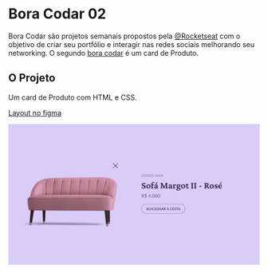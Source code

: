 # Bora Codar 02

Bora Codar são projetos semanais propostos pela [@Rocketseat](https://www.rocketseat.com.br/) com o objetivo de criar seu portfólio e interagir nas redes sociais melhorando seu networking.
O segundo [bora codar](https://boracodar.dev/#) é um card de Produto.

## O Projeto

Um card de Produto com HTML e CSS.

[Layout no figma](https://www.figma.com/file/5EVESrC2dRewkW6kSHZrhb/%23boraCodar---Desafio-2-(Copy)?node-id=0%3A1&t=PAY5mkqdRRpyfVLP-0)

![Print do Layout](./assets/boraCodar.png)
